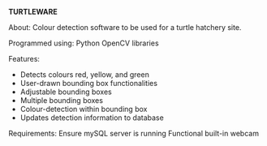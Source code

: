 **TURTLEWARE**

About: Colour detection software to be used for a turtle hatchery site.

Programmed using:
  Python
  OpenCV libraries

Features:
  - Detects colours red, yellow, and green
  - User-drawn bounding box functionalities
  - Adjustable bounding boxes
  - Multiple bounding boxes
  - Colour-detection within bounding box
  - Updates detection information to database
  
 Requirements:
  Ensure mySQL server is running
  Functional built-in webcam
